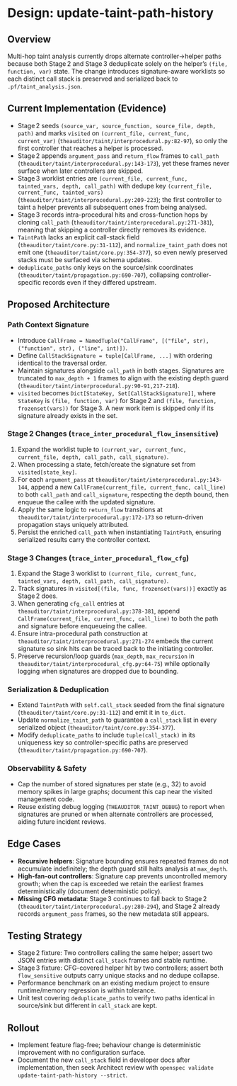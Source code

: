 # Design: update-taint-path-history

## Overview
Multi-hop taint analysis currently drops alternate controller→helper paths because both Stage 2 and Stage 3 deduplicate solely on the helper’s `(file, function, var)` state. The change introduces signature-aware worklists so each distinct call stack is preserved and serialized back to `.pf/taint_analysis.json`.

## Current Implementation (Evidence)
- Stage 2 seeds `(source_var, source_function, source_file, depth, path)` and marks `visited` on `(current_file, current_func, current_var)` (`theauditor/taint/interprocedural.py:82-97`), so only the first controller that reaches a helper is processed.
- Stage 2 appends `argument_pass` and `return_flow` frames to `call_path` (`theauditor/taint/interprocedural.py:143-173`), yet these frames never surface when later controllers are skipped.
- Stage 3 worklist entries are `(current_file, current_func, tainted_vars, depth, call_path)` with dedupe key `(current_file, current_func, tainted_vars)` (`theauditor/taint/interprocedural.py:209-223`); the first controller to taint a helper prevents all subsequent ones from being analysed.
- Stage 3 records intra-procedural hits and cross-function hops by cloning `call_path` (`theauditor/taint/interprocedural.py:271-381`), meaning that skipping a controller directly removes its evidence.
- `TaintPath` lacks an explicit call-stack field (`theauditor/taint/core.py:31-112`), and `normalize_taint_path` does not emit one (`theauditor/taint/core.py:354-377`), so even newly preserved stacks must be surfaced via schema updates.
- `deduplicate_paths` only keys on the source/sink coordinates (`theauditor/taint/propagation.py:690-707`), collapsing controller-specific records even if they differed upstream.

## Proposed Architecture

### Path Context Signature
- Introduce `CallFrame = NamedTuple("CallFrame", [("file", str), ("function", str), ("line", int)])`.
- Define `CallStackSignature = tuple[CallFrame, ...]` with ordering identical to the traversal order.
- Maintain signatures alongside `call_path` in both stages. Signatures are truncated to `max_depth + 1` frames to align with the existing depth guard (`theauditor/taint/interprocedural.py:90-91,217-218`).
- `visited` becomes `Dict[StateKey, Set[CallStackSignature]]`, where `StateKey` is `(file, function, var)` for Stage 2 and `(file, function, frozenset(vars))` for Stage 3. A new work item is skipped only if its signature already exists in the set.

### Stage 2 Changes (`trace_inter_procedural_flow_insensitive`)
1. Expand the worklist tuple to `(current_var, current_func, current_file, depth, call_path, call_signature)`.
2. When processing a state, fetch/create the signature set from `visited[state_key]`.
3. For each `argument_pass` at `theauditor/taint/interprocedural.py:143-144`, append a new `CallFrame(current_file, current_func, call_line)` to both `call_path` and `call_signature`, respecting the depth bound, then enqueue the callee with the updated signature.
4. Apply the same logic to `return_flow` transitions at `theauditor/taint/interprocedural.py:172-173` so return-driven propagation stays uniquely attributed.
5. Persist the enriched `call_path` when instantiating `TaintPath`, ensuring serialized results carry the controller context.

### Stage 3 Changes (`trace_inter_procedural_flow_cfg`)
1. Expand the Stage 3 worklist to `(current_file, current_func, tainted_vars, depth, call_path, call_signature)`.
2. Track signatures in `visited[(file, func, frozenset(vars))]` exactly as Stage 2 does.
3. When generating `cfg_call` entries at `theauditor/taint/interprocedural.py:378-381`, append `CallFrame(current_file, current_func, call_line)` to both the path and signature before enqueueing the callee.
4. Ensure intra-procedural path construction at `theauditor/taint/interprocedural.py:271-274` embeds the current signature so sink hits can be traced back to the initiating controller.
5. Preserve recursion/loop guards (`max_depth`, `max_recursion` in `theauditor/taint/interprocedural_cfg.py:64-75`) while optionally logging when signatures are dropped due to bounding.

### Serialization & Deduplication
- Extend `TaintPath` with `self.call_stack` seeded from the final signature (`theauditor/taint/core.py:31-112`) and emit it in `to_dict`.
- Update `normalize_taint_path` to guarantee a `call_stack` list in every serialized object (`theauditor/taint/core.py:354-377`).
- Modify `deduplicate_paths` to include `tuple(call_stack)` in its uniqueness key so controller-specific paths are preserved (`theauditor/taint/propagation.py:690-707`).

### Observability & Safety
- Cap the number of stored signatures per state (e.g., 32) to avoid memory spikes in large graphs; document this cap near the visited management code.
- Reuse existing debug logging (`THEAUDITOR_TAINT_DEBUG`) to report when signatures are pruned or when alternate controllers are processed, aiding future incident reviews.

## Edge Cases
- **Recursive helpers**: Signature bounding ensures repeated frames do not accumulate indefinitely; the depth guard still halts analysis at `max_depth`.
- **High-fan-out controllers**: Signature cap prevents uncontrolled memory growth; when the cap is exceeded we retain the earliest frames deterministically (document deterministic policy).
- **Missing CFG metadata**: Stage 3 continues to fall back to Stage 2 (`theauditor/taint/interprocedural.py:280-294`), and Stage 2 already records `argument_pass` frames, so the new metadata still appears.

## Testing Strategy
- Stage 2 fixture: Two controllers calling the same helper; assert two JSON entries with distinct `call_stack` frames and stable runtime.
- Stage 3 fixture: CFG-covered helper hit by two controllers; assert both `flow_sensitive` outputs carry unique stacks and no dedupe collapse.
- Performance benchmark on an existing medium project to ensure runtime/memory regression is within tolerance.
- Unit test covering `deduplicate_paths` to verify two paths identical in source/sink but different in `call_stack` are kept.

## Rollout
- Implement feature flag-free; behaviour change is deterministic improvement with no configuration surface.
- Document the new `call_stack` field in developer docs after implementation, then seek Architect review with `openspec validate update-taint-path-history --strict`.
